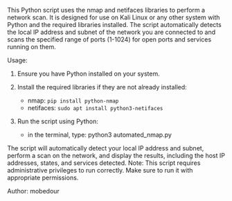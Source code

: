 This Python script uses the nmap and netifaces libraries to perform a network scan. It is designed for use on Kali Linux
or any other system with Python and the required libraries installed. The script automatically detects the local IP 
address and subnet of the network you are connected to and scans the specified range of ports (1-1024) for open ports 
and services running on them.

Usage:
1. Ensure you have Python installed on your system.

2. Install the required libraries if they are not already installed:
   - nmap: `pip install python-nmap`
   - netifaces: `sudo apt install python3-netifaces`

3. Run the script using Python:
   - in the terminal, type:
   python3 automated_nmap.py
   
The script will automatically detect your local IP address and subnet, perform a scan on the network, and display
the results, including the host IP addresses, states, and services detected.
Note: This script requires administrative privileges to run correctly. Make sure to run it with appropriate permissions.

Author: mobedour
